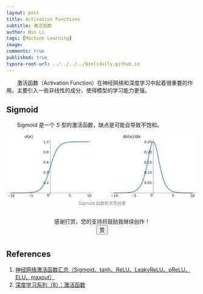 ```yaml
---
layout: post
title: Activation Functions
subtitle: 激活函数
author: Bin Li
tags: [Machine Learning]
image: 
comments: true
published: true
typora-root-url: ../../../../binlidaily.github.io
---
```


　　激活函数（Activation Function）在神经网络和深度学习中起着很重要的作用，主要引入一些非线性的成分，使得模型的学习能力更强。

## Sigmoid
　　Sigmoid 是一个 $S$ 型的激活函数，缺点是可能会导致不饱和。

<p align="center">
<img src="/img/media/15560939318918.jpg" width="520">
</p>
<p style="margin-top:-2.5%" align="center">
<em style="color:#808080;font-style:normal;font-size:80%;">Sigmoid 函数和求导结果</em>
</p>




<div><div style="padding: 10px 0; margin: 20px auto; width: 90%; text-align: center;">
<div>感谢打赏，您的支持将鼓励我继续创作！</div>
<button id="rewardButton" disable="enable" onclick="var qr = document.getElementById('QR'); if (qr.style.display === 'none') {qr.style.display='block';} else {qr.style.display='none'}">
  <span>赏</span>
</button>
<div id="QR" style="display: none;">
<div id="wechat" style="display: inline-block">
  <a href="/img/media/wechat_pay.jpg" class="fancybox" rel="group"><img id="wechat_qr" src="/img/media/wechat_pay.jpg" alt=""></a>
  <p>微信打赏</p>
</div>
<img id="wechat_qr" src="/img/media/wechat_pay.jpg" alt="">
<img id="alipay_qr" src="/img/media/ali_pay.jpg">
<div id="alipay" style="display: inline-block">
  <a href="/img/media/ali_pay.jpg" class="fancybox" rel="group"><img id="alipay_qr" src="/img/media/ali_pay.jpg" alt="狗皮膏药 Alipay"></a>
  <p>支付宝打赏</p>
</div>
</div>
</div>

## References
1. [神经网络激活函数汇总（Sigmoid、tanh、ReLU、LeakyReLU、pReLU、ELU、maxout）](https://blog.csdn.net/edogawachia/article/details/80043673)
2. [深度学习系列（8）：激活函数](https://plushunter.github.io/2017/05/12/深度学习系列（8）：激活函数/)